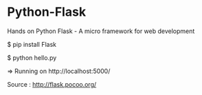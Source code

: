 # Python-Flask
Hands on Python Flask - A micro framework for web development

$ pip install Flask

$ python hello.py

=> Running on http://localhost:5000/

Source : http://flask.pocoo.org/
